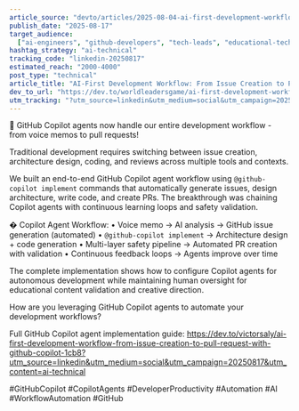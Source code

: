 ```yaml
---
article_source: "devto/articles/2025-08-04-ai-first-development-workflow-copilot-agents.md"
publish_date: "2025-08-17"
target_audience:
  ["ai-engineers", "github-developers", "tech-leads", "educational-technology"]
hashtag_strategy: "ai-technical"
tracking_code: "linkedin-20250817"
estimated_reach: "2000-4000"
post_type: "technical"
article_title: "AI-First Development Workflow: From Issue Creation to Pull Request with GitHub Copilot"
dev_to_url: "https://dev.to/worldleadersgame/ai-first-development-workflow-copilot-agents"
utm_tracking: "?utm_source=linkedin&utm_medium=social&utm_campaign=20250817&utm_content=ai-technical"
---
```


🤖 GitHub Copilot agents now handle our entire development workflow - from voice memos to pull requests!

Traditional development requires switching between issue creation, architecture design, coding, and reviews across multiple tools and contexts.

We built an end-to-end GitHub Copilot agent workflow using `@github-copilot implement` commands that automatically generate issues, design architecture, write code, and create PRs. The breakthrough was chaining Copilot agents with continuous learning loops and safety validation.

� Copilot Agent Workflow:
• Voice memo → AI analysis → GitHub issue generation (automated)
• `@github-copilot implement` → Architecture design + code generation
• Multi-layer safety pipeline → Automated PR creation with validation
• Continuous feedback loops → Agents improve over time

The complete implementation shows how to configure Copilot agents for autonomous development while maintaining human oversight for educational content validation and creative direction.

How are you leveraging GitHub Copilot agents to automate your development workflows?

Full GitHub Copilot agent implementation guide: https://dev.to/victorsaly/ai-first-development-workflow-from-issue-creation-to-pull-request-with-github-copilot-1cb8?utm_source=linkedin&utm_medium=social&utm_campaign=20250817&utm_content=ai-technical

#GitHubCopilot #CopilotAgents #DeveloperProductivity #Automation #AI #WorkflowAutomation #GitHub
